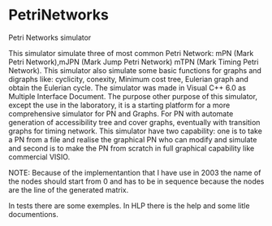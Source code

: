 # PetriNetworks
Petri Networks simulator

This simulator simulate three of most common Petri Network: mPN (Mark Petri Network),mJPN (Mark Jump Petri Network) mTPN (Mark Timing Petri Network).
This simulator also simulate some basic functions for graphs and digraphs like: cyclicity, conexity, Minimum cost tree, Eulerian graph and obtain the Eulerian cycle.
The simulator was made in Visual C++ 6.0 as Multiple Interface Document.
The purpose other purpose of this simulator, except the use in the laboratory, it is a starting platform for a more comprehensive simulator for PN and Graphs.
For PN with automate generation of accessibility tree and cover graphs, eventually with transition graphs for timing network.
This simulator have two capability: one is to take a PN from a file and realise the graphical PN who can modify and simulate and second is to make the PN from scratch in full graphical capability like commercial VISIO.

NOTE: Because of the implementantion that I have use in 2003 the name of the nodes should start from 0 and has to be in sequence because the nodes are the line of the generated matrix.

In tests there are some exemples.
In HLP there is the help and some litle documentions.
